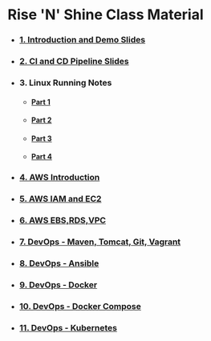 # **Rise 'N' Shine** Class Material

- ### [**1. Introduction and Demo Slides**](1.DevOps-Demo.pdf)

- ### [**2. CI and CD Pipeline Slides**](2.CI-and-CD-Pipeline.pdf)

- ### **3. Linux Running Notes**

  - #### [**Part 1**](3.Linux_Material_Part_1.pdf)

  - #### [**Part 2**](3.Linux_Material_Part_2.pdf)

  - #### [**Part 3**](3.Linux_Material_Part_3.pdf)
    
  - #### [**Part 4**](3.Linux_Material_Part_4.pdf)

- ### [**4. AWS Introduction**](4.AWS-Introduction.pdf)

- ### [**5. AWS IAM and EC2**]()

- ### [**6. AWS EBS,RDS,VPC**](6.AWS-EBS-VPC-RDS.pdf)

- ### [**7. DevOps - Maven, Tomcat, Git, Vagrant**](8.DevOps-Part-1.pdf)

- ### [**8. DevOps - Ansible**](9.DevOps-Part-2.pdf)

- ### [**9. DevOps - Docker**](10.DevOps-Docker.pdf)

- ### [**10. DevOps - Docker Compose**](11.DevOps-Docker-Compose.pdf)

- ### [**11. DevOps - Kubernetes**](12.Kubernetes.pdf)
